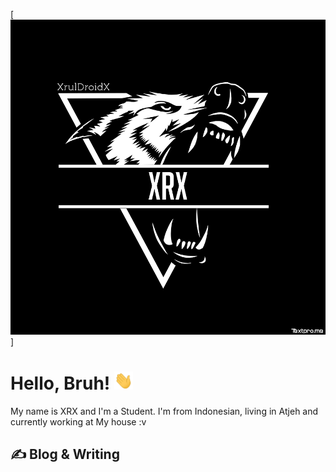 [![Header](https://raw.githubusercontent.com/XrulDroidX/XRX/master/menu.webp "Header")]

# Hello, Bruh! <img src="https://raw.githubusercontent.com/XrulDroidX/XRX/master/wave.gif" width="30px">

My name is XRX and I'm a Student. I'm from Indonesian, living in Atjeh and currently working at My house :v

## &#x270d; Blog & Writing
